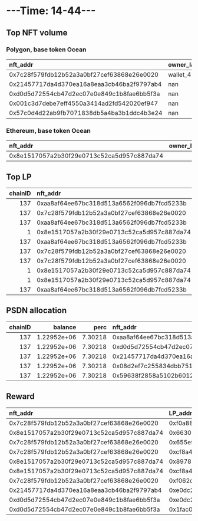 # ---Time: 14-44---
## Top NFT volume
### Polygon, base token Ocean
| nft_addr                                   | owner_label   |   vol_amt |   vol_perc |
|:-------------------------------------------|:--------------|----------:|-----------:|
| 0x7c28f579fdb12b52a3a0bf27cef63868e26e0020 | wallet_4      |    140000 | 75.0807    |
| 0x21457717da4d370ea16a8eaa3cb46ba2f9797ab4 | nan           |     24272 | 13.0169    |
| 0xd0d5d72554cb47d2ec07e0e849c1b8fae6bb5f3a | nan           |     21012 | 11.2685    |
| 0x001c3d7debe7eff4550a3414ad2fd542020ef947 | nan           |       999 |  0.535755  |
| 0x57c0d4d22ab9fb7071838db5a4ba3b1ddc4b3e24 | nan           |        69 |  0.0370041 |

### Ethereum, base token Ocean
| nft_addr                                   |   owner_label |   vol_amt |   vol_perc |
|:-------------------------------------------|--------------:|----------:|-----------:|
| 0x8e1517057a2b30f29e0713c52ca5d957c887da74 |           nan |     40100 |        100 |

## Top LP
|   chainID | nft_addr                                   | LP_addr                                    |       allocation |   percent | LP_addr_label   |
|----------:|:-------------------------------------------|:-------------------------------------------|-----------------:|----------:|:----------------|
|       137 | 0xaa8af64ee67bc318d513a6562f096db7fcd5233b | 0x8475b523b5fa2db7b77eb5f14edabdefc2102698 |      1.19425e+06 |  0.971312 | psdn            |
|       137 | 0x7c28f579fdb12b52a3a0bf27cef63868e26e0020 | 0xf0a8802509421df907188434d4fc230cf9271672 | 524745           |  0.9      | wallet_1        |
|       137 | 0xaa8af64ee67bc318d513a6562f096db7fcd5233b | 0x663052ad99b85a8c35040c4fd1cc87620f4b61f1 | 278881           |  0.561    | wallet_3        |
|         1 | 0x8e1517057a2b30f29e0713c52ca5d957c887da74 | 0x663052ad99b85a8c35040c4fd1cc87620f4b61f1 | 196360           |  0.395    | wallet_3        |
|       137 | 0xaa8af64ee67bc318d513a6562f096db7fcd5233b | 0x8978be1b2082d10ea95533d2897ddab53afb97e9 | 181014           |  0.564    | wallet_5        |
|       137 | 0x7c28f579fdb12b52a3a0bf27cef63868e26e0020 | 0x655efe6eb2021b8cefe22794d90293aec37bb325 | 172980           |  0.9      | wallet_6        |
|       137 | 0x7c28f579fdb12b52a3a0bf27cef63868e26e0020 | 0xcf8a4b99640defaf99acae9d770dec9dff37927d | 135218           |  0.475    | wallet_2        |
|         1 | 0x8e1517057a2b30f29e0713c52ca5d957c887da74 | 0x8978be1b2082d10ea95533d2897ddab53afb97e9 | 126774           |  0.395    | wallet_5        |
|         1 | 0x8e1517057a2b30f29e0713c52ca5d957c887da74 | 0xcf8a4b99640defaf99acae9d770dec9dff37927d | 112444           |  0.395    | wallet_2        |
|       137 | 0xaa8af64ee67bc318d513a6562f096db7fcd5233b | 0xf062d1b3f658ad32f7896a76807b05ba7a9e7720 | 111783           |  0.456    | wallet_8        |

## PSDN allocation
|   chainID |     balance |    perc | nft_addr                                   |      allocation |   percent |
|----------:|------------:|--------:|:-------------------------------------------|----------------:|----------:|
|       137 | 1.22952e+06 | 7.30218 | 0xaa8af64ee67bc318d513a6562f096db7fcd5233b |     1.19425e+06 |  0.971312 |
|       137 | 1.22952e+06 | 7.30218 | 0xd0d5d72554cb47d2ec07e0e849c1b8fae6bb5f3a | 17636.3         |  0.014344 |
|       137 | 1.22952e+06 | 7.30218 | 0x21457717da4d370ea16a8eaa3cb46ba2f9797ab4 | 17636.3         |  0.014344 |
|       137 | 1.22952e+06 | 7.30218 | 0x08d2ef7c255834dbb7513e8b3e744d05748a7079 |     0           |  0        |
|       137 | 1.22952e+06 | 7.30218 | 0x59638f2858a5102b601297e76f3026bee92402f7 |     0           |  0        |

## Reward
| nft_addr                                   | LP_addr                                    |      amt | LP_addr_label   |
|:-------------------------------------------|:-------------------------------------------|---------:|:----------------|
| 0x7c28f579fdb12b52a3a0bf27cef63868e26e0020 | 0xf0a8802509421df907188434d4fc230cf9271672 | 8247.41  | wallet_1        |
| 0x8e1517057a2b30f29e0713c52ca5d957c887da74 | 0x663052ad99b85a8c35040c4fd1cc87620f4b61f1 | 3086.2   | wallet_3        |
| 0x7c28f579fdb12b52a3a0bf27cef63868e26e0020 | 0x655efe6eb2021b8cefe22794d90293aec37bb325 | 2718.73  | wallet_6        |
| 0x7c28f579fdb12b52a3a0bf27cef63868e26e0020 | 0xcf8a4b99640defaf99acae9d770dec9dff37927d | 2125.22  | wallet_2        |
| 0x8e1517057a2b30f29e0713c52ca5d957c887da74 | 0x8978be1b2082d10ea95533d2897ddab53afb97e9 | 1992.51  | wallet_5        |
| 0x8e1517057a2b30f29e0713c52ca5d957c887da74 | 0xcf8a4b99640defaf99acae9d770dec9dff37927d | 1767.29  | wallet_2        |
| 0x7c28f579fdb12b52a3a0bf27cef63868e26e0020 | 0xf062d1b3f658ad32f7896a76807b05ba7a9e7720 |  901.565 | wallet_8        |
| 0x21457717da4d370ea16a8eaa3cb46ba2f9797ab4 | 0xe0dc24a3d7478eb840dc63baa20fcb06cdb123be |  756.994 | nan             |
| 0xd0d5d72554cb47d2ec07e0e849c1b8fae6bb5f3a | 0xe0dc24a3d7478eb840dc63baa20fcb06cdb123be |  756.994 | nan             |
| 0xd0d5d72554cb47d2ec07e0e849c1b8fae6bb5f3a | 0x1fac06467b7d9c3a9361f42ab7bd09e6a5719ec7 |  609.198 | nan             |
